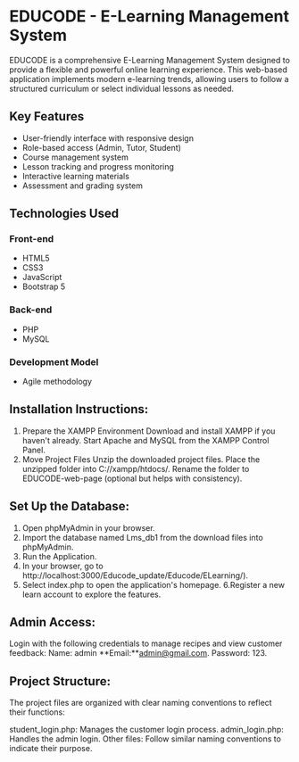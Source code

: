 # EDUCODE - E-Learning Management System


EDUCODE is a comprehensive E-Learning Management System designed to provide a flexible and powerful online learning experience. This web-based application implements modern e-learning trends, allowing users to follow a structured curriculum or select individual lessons as needed.

## Key Features

- User-friendly interface with responsive design
- Role-based access (Admin, Tutor, Student)
- Course management system
- Lesson tracking and progress monitoring
- Interactive learning materials
- Assessment and grading system

## Technologies Used

### Front-end
- HTML5
- CSS3
- JavaScript
- Bootstrap 5

### Back-end
- PHP
- MySQL

### Development Model
- Agile methodology

## Installation Instructions:

1. Prepare the XAMPP Environment
Download and install XAMPP if you haven't already.
Start Apache and MySQL from the XAMPP Control Panel.
2. Move Project Files
Unzip the downloaded project files.
Place the unzipped folder into C://xampp/htdocs/.
Rename the folder to EDUCODE-web-page (optional but helps with consistency).

## Set Up the Database:
1. Open phpMyAdmin in your browser.
2. Import the database named Lms_db1 from the download files into phpMyAdmin.
3. Run the Application.
4. In your browser, go to http://localhost:3000/Educode_update/Educode/ELearning/).
5. Select index.php to open the application's homepage.
6.Register a new learn account to explore the features.

## Admin Access:
Login with the following credentials to manage recipes and view customer feedback:
Name: admin
**Email:**admin@gmail.com.
Password: 123.

## Project Structure:
The project files are organized with clear naming conventions to reflect their functions:

student_login.php: Manages the customer login process.
admin_login.php: Handles the admin login.
Other files: Follow similar naming conventions to indicate their purpose.

